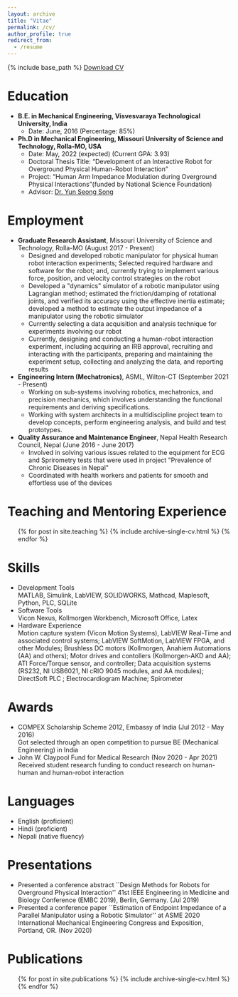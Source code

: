 ```yaml
---
layout: archive
title: "Vitae"
permalink: /cv/
author_profile: true
redirect_from:
  - /resume
---
```


{% include base_path %}
[Download CV](http://sambadregmi.github.io/files/CV_Sambad_Regmi.pdf)

Education
======
* <b>B.E. in Mechanical Engineering, Visvesvaraya Technological University, India </b>
  * Date: June, 2016 (Percentage: 85%)
* <b>Ph.D in Mechanical Engineering, Missouri University of Science and Technology, Rolla-MO, USA </b>
  * Date: May, 2022 (expected) (Current GPA: 3.93)
  * Doctoral Thesis Title: “Development of an Interactive Robot for Overground Physical Human-Robot Interaction”
  * Project: “Human Arm Impedance Modulation during Overground Physical Interactions”(funded by National Science Foundation)
  * Advisor: [Dr. Yun Seong Song](https://people.mst.edu/faculty/songyun/index.html)

Employment
======
* **Graduate Research Assistant**, Missouri University of Science and Technology, Rolla-MO (August 2017 - Present)
  * Designed and developed robotic manipulator for physical human robot interaction experiments; Selected required hardware and software for the robot; and, currently trying to implement various force, position, and velocity control strategies on the robot
  * Developed a "dynamics" simulator of a robotic manipulator using Lagrangian method; estimated the friction/damping of rotational joints, and verified its accuracy using the effective inertia estimate; developed a method to estimate the output impedance of a manipulator using the robotic simulator
  * Currently selecting a data acquisition and analysis technique for experiments involving our robot
  * Currently, designing and conducting a human-robot interaction experiment, including acquiring an IRB approval, recruiting and interacting with the participants, preparing and maintaining the experiment setup, collecting and analyzing the data, and reporting results
* **Engineering Intern (Mechatronics)**, ASML, Wilton-CT (September 2021 - Present)
  * Working on sub-systems involving robotics, mechatronics, and precision mechanics, which involves understanding the functional requirements and deriving specifications.
  * Working with system architects in a multidiscipline project team to develop concepts, perform engineering analysis, and build and test prototypes.
* **Quality Assurance and Maintenance Engineer**, Nepal Health Research Council, Nepal (June 2016 - June 2017)
  * Involved in solving various issues related to the equipment for ECG and Sprirometry tests that were used in project "Prevalence of Chronic Diseases in Nepal"
  * Coordinated with health workers and patients for smooth and effortless use of the devices

Teaching and Mentoring Experience
======
  <ul>{% for post in site.teaching %}
    {% include archive-single-cv.html %}
  {% endfor %}</ul>

Skills
======
* Development Tools\
  MATLAB, Simulink, LabVIEW, SOLIDWORKS, Mathcad, Maplesoft, Python, PLC, SQLite
* Software Tools\
  Vicon Nexus, Kollmorgen Workbench, Microsoft Office, Latex
* Hardware Experience\
  Motion capture system (Vicon Motion Systems), LabVIEW Real-Time and associated control systems; LabVIEW SoftMotion, LabVIEW FPGA, and other Modules; Brushless DC motors (Kollmorgen, Anahiem Automations (AA) and others); Motor drives and contollers (Kollmorgen-AKD and AA); ATI Force/Torque sensor, and controller; Data acquisition systems (RS232, NI USB6021, NI cRIO 9045 modules, and AA modules); DirectSoft PLC ; Electrocardiogram Machine; Spirometer

Awards
======
* COMPEX Scholarship Scheme 2012, Embassy of India (Jul 2012 - May 2016)\
  Got selected through an open competition to pursue BE (Mechanical Engineering) in India
* John W. Claypool Fund for Medical Research (Nov 2020 - Apr 2021)\
  Received student research funding to conduct research on human-human and human-robot interaction

Languages
======
* English (proficient)
* Hindi (proficient)
* Nepali (native fluency)

Presentations
======
* Presented a conference abstract ``Design Methods for Robots for Overground Physical Interaction'' 41st IEEE Engineering in Medicine and Biology Conference (EMBC 2019), Berlin, Germany. (Jul 2019)
* Presented a conference paper ``Estimation of Endpoint Impedance of a Parallel Manipulator using a Robotic Simulator'' at ASME 2020 International Mechanical
Engineering Congress and Exposition, Portland, OR. (Nov 2020)

Publications
======
  <ul>{% for post in site.publications %}
    {% include archive-single-cv.html %}
  {% endfor %}</ul>

